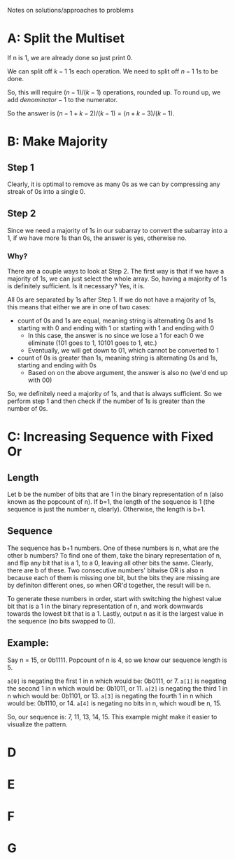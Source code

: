 Notes on solutions/approaches to problems

# A: Split the Multiset
If n is 1, we are already done so just print 0.

We can split off $k-1$ 1s each operation. We need to split off $n-1$ 1s to be done.

So, this will require $(n-1)/(k-1)$ operations, rounded up. To round up, we add $denominator-1$ to the numerator.

So the answer is $(n-1+k-2)/(k-1) = (n+k-3)/(k-1)$.
# B: Make Majority

## Step 1
Clearly, it is optimal to remove as many 0s as we can by compressing any streak of 0s into a single 0.

## Step 2
Since we need a majority of 1s in our subarray to convert the subarray into a 1, if we have more 1s than 0s, the answer is yes, otherwise no.

### Why?
There are a couple ways to look at Step 2. The first way is that if we have a majority of 1s, we can just select the whole array. So, having a majority of 1s is definitely sufficient. Is it necessary? Yes, it is.

All 0s are separated by 1s after Step 1. If we do not have a majority of 1s, this means that either we are in one of two cases:
- count of 0s and 1s are equal, meaning string is alternating 0s and 1s starting with 0 and ending with 1 or starting with 1 and ending with 0
  - In this case, the answer is no since we lose a 1 for each 0 we eliminate (101 goes to 1, 10101 goes to 1, etc.)
  - Eventually, we will get down to 01, which cannot be converted to 1
- count of 0s is greater than 1s, meaning string is alternating 0s and 1s, starting and ending with 0s
  - Based on on the above argument, the answer is also no (we'd end up with 00)

So, we definitely need a majority of 1s, and that is always sufficient. So we perform step 1 and then check if the number of 1s is greater than the number of 0s.

# C: Increasing Sequence with Fixed Or

## Length
Let b be the number of bits that are 1 in the binary representation of n (also known as the popcount of n). If b=1, the length of the sequence is 1 (the sequence is just the number n, clearly). Otherwise, the length is b+1.

## Sequence
The sequence has b+1 numbers. One of these numbers is n, what are the other b numbers? To find one of them, take the binary representation of n, and flip any bit that is a 1, to a 0, leaving all other bits the same. Clearly, there are b of these. Two consecutive numbers' bitwise OR is also n because each of them is missing one bit, but the bits they are missing are by definiton different ones, so when OR'd together, the result will be n.

To generate these numbers in order, start with switching the highest value bit that is a 1 in the binary representation of n, and work downwards towards the lowest bit that is a 1. Lastly, output n as it is the largest value in the sequence (no bits swapped to 0).

## Example:

Say n = 15, or 0b1111. Popcount of n is 4, so we know our sequence length is 5.

`a[0]` is negating the first 1 in n which would be:  0b0111, or 7.
`a[1]` is negating the second 1 in n which would be: 0b1011, or 11.
`a[2]` is negating the third 1 in n which would be:  0b1101, or 13.
`a[3]` is negating the fourth 1 in n which would be: 0b1110, or 14.
`a[4]` is negating no bits in n, which woudl be n, 15.

So, our sequence is: 7, 11, 13, 14, 15. This example might make it easier to visualize the pattern. 

# D

# E

# F

# G